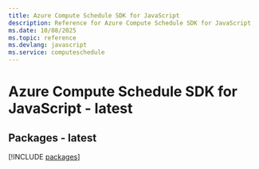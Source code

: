 ```yaml
---
title: Azure Compute Schedule SDK for JavaScript
description: Reference for Azure Compute Schedule SDK for JavaScript
ms.date: 10/08/2025
ms.topic: reference
ms.devlang: javascript
ms.service: computeschedule
---
```

# Azure Compute Schedule SDK for JavaScript - latest
## Packages - latest
[!INCLUDE [packages](compute-schedule-index.md)]